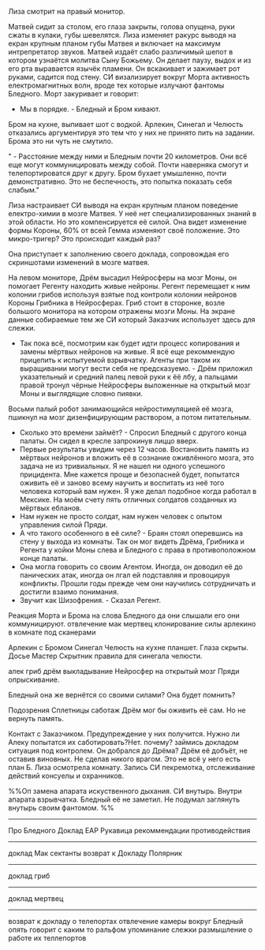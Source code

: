 
Лиза смотрит на правый монитор.

Матвей сидит за столом, его глаза закрыты, голова опущена, руки сжаты в кулаки, губы шевелятся. Лиза изменяет ракурс выводя на екран крупным планом губы Матвея и включает на максимум интрепретатор звуков. Матвей издаёт слабо различимый шепот в котором узнаётся молитва Сыну Божьему. Он делает паузу, выдох и из его рта выравается язычёк пламени. Он вскакивает и зажимает рот руками, садится под стену. СИ визализирует вокруг Морта активность електромагнитных волн, вроде тех которые излучают фантомы Бледного. Морт закуривает и говорит:
- Мы в порядке. - Бледный и Бром кивают.

Бром на кухне, выпивает шот с водкой. Арлекин, Синегал и Челюсть отказались аргументируя это тем что у них не принято пить на задании. Брома это ни чуть не смутило.

" - Расстояние между ними и Бледным почти 20 километров. Они всё еще могут коммуницировать между собой. Почти наверняка смогут и телепортироватся друг к другу. Бром бухает умышленно, почти демонстративно. Это не беспечность, это попытка показать себя слабым."

Лиза настраивает СИ выводя на екран крупным планом поведение електро-химии в мозге Матвея. У неё нет специализированных знаний в этой области. Но это компенсируется её силой. Она видет изменение формы Короны, 60% от всей Гемма изменяют своё положение. Это микро-тригер? Это происходит каждый раз?

Она приступает к заполнению своего доклада, сопровождая его скриншотами изменений в мозге матвея.

На левом мониторе, Дрём высадил Нейросферы на мозг Моны, он помогает Регенту находить живые нейроны. Регент перемещает к ним колонии грибов используя взятые под контроли колонии нейронов Короны Грибника в Нейросферах. Гриб стоит в сторонке, возле большого монитора на котором отражены мозги Моны. На экране данные собираемые тем же СИ который Заказчик использует здесь для слежки. 

- Так пока всё, посмотрим как будет идти процесс копирования и замены мёртвых нейронов на живые. Я всё еще рекоммендую прицепить к испытуемой взрывчатку. Агенты при таком их выращивании могут вести себя не предсказуемо. - Дрём приложил указательный и средний палец левой руки к ёё лбу, а пальцами правой тронул чёрные Нейросферы выложенные на открытый мозг Моны и выглядящие словно пиявки. 

Восьми палый робот занимающийся нейростимуляцией её мозга, пшикнул на мозг дизенфицирующим раствором, а потом питательным.    

- Сколько это времени займёт? - Спросил Бледный с другого конца палаты. Он сидел в кресле запрокинув лиццо вверх.
- Первые результаты увидим через 12 часов. Востановить память из мёртвых нейронов и вложить её в сознание оживлённого мозга, это задача не из тривиальных. Я не нашел ни одного успешного прицидента. Мне кажется проще и безопасней будет, попытатся оживить её и заново всему научить и воспитать из неё того человека который вам нужен. Я уже делал подобное когда работал в Мексике. На моём счету пять отличных солдатов созданных из мёртвых ебланов.
- Нам нужен не просто солдат, нам нужен человек с опытом управления силой Пряди.
- А что такого особенного в её силе? - Браян стоял оперевшись на стену у выхода из комнаты. Так он мог видеть Дрёма, Грибника и Регента у койки Моны слева и Бледного с права в противоположном конце палаты.
- Она могла говорить со своим Агентом. Иногда, он доводил её до панических атак, иногда он лгал ей подставляя и провоцируя конфликты. Прошли годы прежде чем они научились сотрудничать и достигли взаимо понимания.
- Звучит как Шизофрения. - Сказал Регент.

Реакция Морта и Брома на слова Бледного да они слышали его они коммуницируют.
отвлечение мак мертвец клонирование силы арлекино в комнате под сканерами

Арлекин с Бромом Синегал Челюсть на кухне планшет. Глаза скрыты. 
Досье Мастер Скрытник правила для синегала челюсти.

алек гриб дрём выкладывание Нейросфер на открытый мозг Пряди опрыскивание.

Бледный она же вернётся со своими силами? Она будет помнить?

Подозрения Сплетницы саботаж Дрём мог бы оживить её сам. Но не вернуть память.

Контакт с Заказчиком. Предупреждение у них получится. Нужно ли Алеку попытатся их саботировать?Нет. почему? займись докладом ситуация под контролем. 
Он добрался до Дрёма? Дрём её добъёт, не оставив виновных. Не сделав никого врагом. Это не всё у него есть план Б.
Лиза осмотрела комнату. Запись СИ пекремотка, отслеживание действий консуелы и охранников. 

%%Оп  замена апарата искуственного дыхания. СИ внутырь. Внутри апарата взрывчатка. Бледный её не заметил. Не подумал заглянуть внутырь своим фантомом.
%%
__________________________________
Про Бледного Доклад ЕАР Рукавица рекоммендации противодействия
_______________________________________
доклад Мак сектанты возврат к Докладу Полярник
_______________________________________
доклад гриб
_______________________________________
доклад мертвец
_______________________________________
возврат к докладу о телепортах
отвлечение камеры вокруг Бледный опять говорит с каким то ральфом упоминание слежки размышление о работе их теллепортов